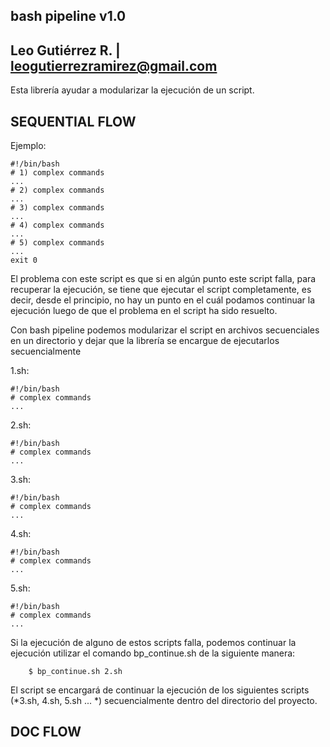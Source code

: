 bash pipeline v1.0
------------------
## Leo Gutiérrez R. | leogutierrezramirez@gmail.com

Esta librería ayudar a modularizar la ejecución de un script.

## SEQUENTIAL FLOW

Ejemplo:

```
#!/bin/bash
# 1) complex commands
...
# 2) complex commands
...
# 3) complex commands
...
# 4) complex commands
...
# 5) complex commands
...
exit 0
```

El problema con este script es que si en algún punto este script falla, para recuperar la ejecución, se tiene que ejecutar
el script completamente, es decir, desde el principio, no hay un punto en el cuál podamos continuar la ejecución luego de 
que el problema en el script ha sido resuelto.

Con bash pipeline podemos modularizar el script en archivos secuenciales en un directorio y dejar que la
librería se encargue de ejecutarlos secuencialmente

1.sh:
```
#!/bin/bash
# complex commands
...
```

2.sh:
```
#!/bin/bash
# complex commands
...
```

3.sh:
```
#!/bin/bash
# complex commands
...
```

4.sh:
```
#!/bin/bash
# complex commands
...
```

5.sh:
```
#!/bin/bash
# complex commands
...
```

Si la ejecución de alguno de estos scripts falla, podemos continuar la ejecución utilizar el comando bp_continue.sh de la siguiente
manera:
```
	$ bp_continue.sh 2.sh
```

El script se encargará de continuar la ejecución de los siguientes scripts (*3.sh, 4.sh, 5.sh ... *) secuencialmente 
dentro del directorio del proyecto.

## DOC FLOW
